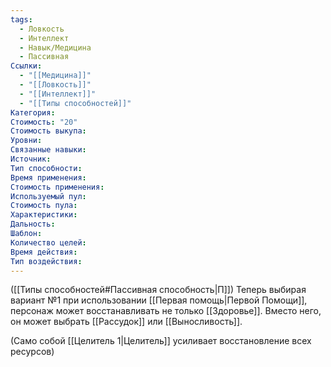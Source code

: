 ```yaml
---
tags:
  - Ловкость
  - Интеллект
  - Навык/Медицина
  - Пассивная
Ссылки:
  - "[[Медицина]]"
  - "[[Ловкость]]"
  - "[[Интеллект]]"
  - "[[Типы способностей]]"
Категория: 
Стоимость: "20"
Стоимость выкупа:
Уровни:
Связанные навыки:
Источник:
Тип способности:
Время применения:
Стоимость применения:
Используемый пул:
Стоимость пула:
Характеристики:
Дальность:
Шаблон:
Количество целей:
Время действия:
Тип воздействия:
---
```

([[Типы способностей#Пассивная способность|П]]) Теперь выбирая вариант №1 при использовании [[Первая помощь|Первой Помощи]], персонаж может восстанавливать не только [[Здоровье]]. Вместо него, он может выбрать [[Рассудок]] или [[Выносливость]].

(Само собой [[Целитель 1|Целитель]] усиливает восстановление всех ресурсов)
